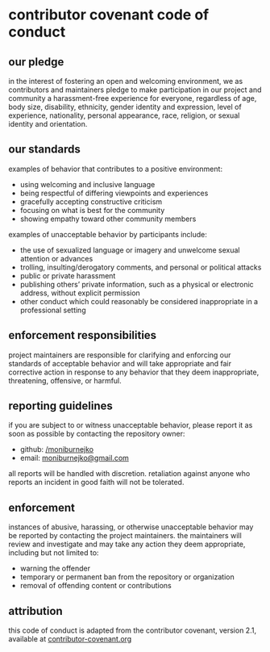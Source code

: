 # contributor covenant code of conduct

## our pledge
in the interest of fostering an open and welcoming environment, we as contributors and maintainers pledge to make participation in our project and community a harassment-free experience for everyone, regardless of age, body size, disability, ethnicity, gender identity and expression, level of experience, nationality, personal appearance, race, religion, or sexual identity and orientation.

## our standards
examples of behavior that contributes to a positive environment:
- using welcoming and inclusive language
- being respectful of differing viewpoints and experiences
- gracefully accepting constructive criticism
- focusing on what is best for the community
- showing empathy toward other community members

examples of unacceptable behavior by participants include:
- the use of sexualized language or imagery and unwelcome sexual attention or advances
- trolling, insulting/derogatory comments, and personal or political attacks
- public or private harassment
- publishing others’ private information, such as a physical or electronic address, without explicit permission
- other conduct which could reasonably be considered inappropriate in a professional setting

## enforcement responsibilities
project maintainers are responsible for clarifying and enforcing our standards of acceptable behavior and will take appropriate and fair corrective action in response to any behavior that they deem inappropriate, threatening, offensive, or harmful.

## reporting guidelines
if you are subject to or witness unacceptable behavior, please report it as soon as possible by contacting the repository owner:

- github: [/moniburnejko](https://github.com/moniburnejko)
- email: [moniburnejko@gmail.com](mailto:monaburnejko@gmail.com)  

all reports will be handled with discretion. retaliation against anyone who reports an incident in good faith will not be tolerated.

## enforcement
instances of abusive, harassing, or otherwise unacceptable behavior may be reported by contacting the project maintainers. the maintainers will review and investigate and may take any action they deem appropriate, including but not limited to:
- warning the offender
- temporary or permanent ban from the repository or organization
- removal of offending content or contributions

## attribution
this code of conduct is adapted from the contributor covenant, version 2.1, available at [contributor-covenant.org](https://contributor-covenant.org)
